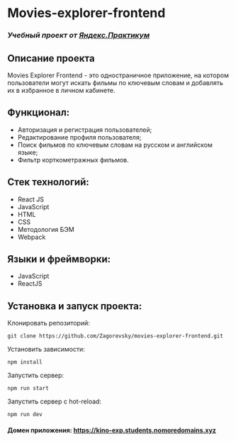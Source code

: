 # Movies-explorer-frontend
### *Учебный проект от [Яндекс.Практикум](https://practicum.yandex.ru/web/)*

## Описание проекта
Movies Explorer Frontend - это одностраничное приложение, на котором пользователи могут искать фильмы по ключевым словам и добавлять их в избранное в личном кабинете. 

## Функционал:
- Авторизация и регистрация пользователей;
- Редактирование профиля пользователя;
- Поиск фильмов по ключевым словам на русском и английском языке;
- Фильтр корткометражных фильмов.

## Стек технологий:
- React JS
- JavaScript
- HTML
- CSS
- Методология БЭМ
- Webpack


## Языки и фреймворки:
- JavaScript
- ReactJS

## Установка и запуск проекта:
Клонировать репозиторий:

    git clone https://github.com/Zagorevsky/movies-explorer-frontend.git

Установить зависимости:

    npm install

Запустить сервер:

    npm run start

Запустить сервер с hot-reload:

    npm run dev

#### Домен приложения: https://kino-exp.students.nomoredomains.xyz

